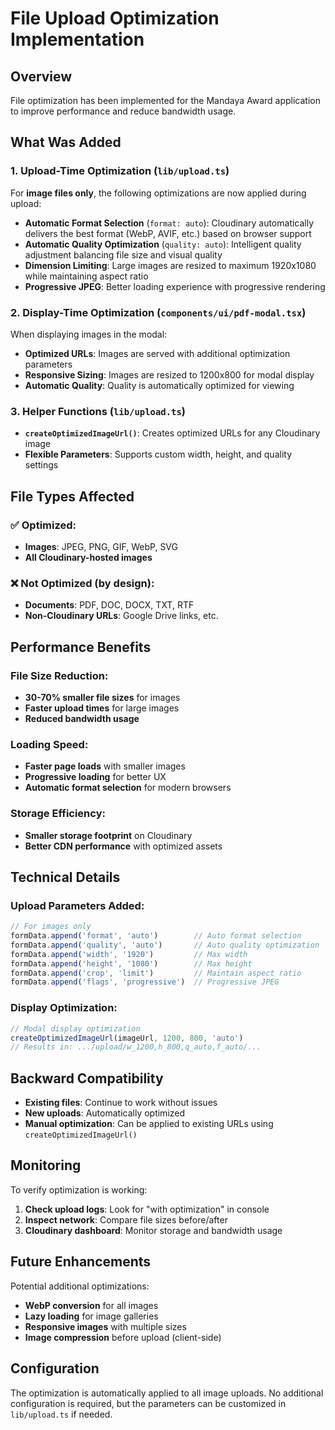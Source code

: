 # File Upload Optimization Implementation

## Overview
File optimization has been implemented for the Mandaya Award application to improve performance and reduce bandwidth usage.

## What Was Added

### 1. **Upload-Time Optimization** (`lib/upload.ts`)
For **image files only**, the following optimizations are now applied during upload:

- **Automatic Format Selection** (`format: auto`): Cloudinary automatically delivers the best format (WebP, AVIF, etc.) based on browser support
- **Automatic Quality Optimization** (`quality: auto`): Intelligent quality adjustment balancing file size and visual quality
- **Dimension Limiting**: Large images are resized to maximum 1920x1080 while maintaining aspect ratio
- **Progressive JPEG**: Better loading experience with progressive rendering

### 2. **Display-Time Optimization** (`components/ui/pdf-modal.tsx`)
When displaying images in the modal:

- **Optimized URLs**: Images are served with additional optimization parameters
- **Responsive Sizing**: Images are resized to 1200x800 for modal display
- **Automatic Quality**: Quality is automatically optimized for viewing

### 3. **Helper Functions** (`lib/upload.ts`)
- **`createOptimizedImageUrl()`**: Creates optimized URLs for any Cloudinary image
- **Flexible Parameters**: Supports custom width, height, and quality settings

## File Types Affected

### ✅ **Optimized:**
- **Images**: JPEG, PNG, GIF, WebP, SVG
- **All Cloudinary-hosted images**

### ❌ **Not Optimized (by design):**
- **Documents**: PDF, DOC, DOCX, TXT, RTF
- **Non-Cloudinary URLs**: Google Drive links, etc.

## Performance Benefits

### **File Size Reduction:**
- **30-70% smaller file sizes** for images
- **Faster upload times** for large images
- **Reduced bandwidth usage**

### **Loading Speed:**
- **Faster page loads** with smaller images
- **Progressive loading** for better UX
- **Automatic format selection** for modern browsers

### **Storage Efficiency:**
- **Smaller storage footprint** on Cloudinary
- **Better CDN performance** with optimized assets

## Technical Details

### **Upload Parameters Added:**
```javascript
// For images only
formData.append('format', 'auto')        // Auto format selection
formData.append('quality', 'auto')       // Auto quality optimization  
formData.append('width', '1920')         // Max width
formData.append('height', '1080')        // Max height
formData.append('crop', 'limit')         // Maintain aspect ratio
formData.append('flags', 'progressive')  // Progressive JPEG
```

### **Display Optimization:**
```javascript
// Modal display optimization
createOptimizedImageUrl(imageUrl, 1200, 800, 'auto')
// Results in: .../upload/w_1200,h_800,q_auto,f_auto/...
```

## Backward Compatibility

- **Existing files**: Continue to work without issues
- **New uploads**: Automatically optimized
- **Manual optimization**: Can be applied to existing URLs using `createOptimizedImageUrl()`

## Monitoring

To verify optimization is working:

1. **Check upload logs**: Look for "with optimization" in console
2. **Inspect network**: Compare file sizes before/after
3. **Cloudinary dashboard**: Monitor storage and bandwidth usage

## Future Enhancements

Potential additional optimizations:
- **WebP conversion** for all images
- **Lazy loading** for image galleries
- **Responsive images** with multiple sizes
- **Image compression** before upload (client-side)

## Configuration

The optimization is automatically applied to all image uploads. No additional configuration is required, but the parameters can be customized in `lib/upload.ts` if needed.
